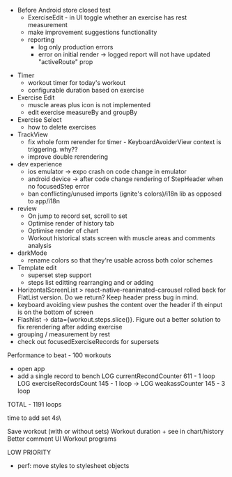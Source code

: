 * Before Android store closed test
  - ExerciseEdit - in UI toggle whether an exercise has rest measurement
  - make improvement suggestions functionality
  - reporting
    - log only production errors
    - error on initial render -> logged report will not have updated "activeRoute" prop

- Timer
  - workout timer for today's workout
  - configurable duration based on exercise
- Exercise Edit
  - muscle areas plus icon is not implemented
  - edit exercise measureBy and groupBy
- Exercise Select
  - how to delete exercises
- TrackView
  - fix whole form rerender for timer - KeyboardAvoiderView context is triggering. why??
  - improve double rerendering
- dev experience
  - ios emulator -> expo crash on code change in emulator
  - android device -> after code change rendering of StepHeader when no focusedStep error
  - ban conflicting/unused imports (ignite's colors)/i18n lib as opposed to app/i18n
- review
  - On jump to record set, scroll to set
  - Optimise render of history tab
  - Optimise render of chart
  - Workout historical stats screen with muscle areas and comments analysis 
- darkMode
  - rename colors so that they're usable across both color schemes
- Template edit
  - superset step support
  - steps list editting rearranging and or adding
- HorizontalScreenList > react-native-reanimated-carousel rolled back for FlatList version. Do we return? Keep header press bug in mind.
- keyboard avoiding view pushes the content over the header if th einput is on the bottom of screen
- Flashlist -> data={workout.steps.slice()}. Figure out a better solution to fix rerendering after adding exercise
- grouping / measurement by rest
- check out focusedExerciseRecords for supersets

Performance to beat -
100 workouts

- open app
- add a single record to bench
  LOG currentRecondCounter 611 - 1 loop
  LOG exerciseRecordsCount 145 - 1 loop
  -> LOG weakassCounter 145 - 3 loop

TOTAL - 1191 loops

time to add set 4s\

Save workout (with or without sets)
Workout duration + see in chart/history
Better comment UI
Workout programs

LOW PRIORITY

- perf: move styles to stylesheet objects
